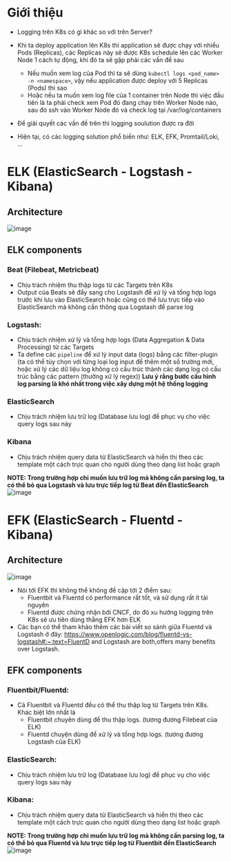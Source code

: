 # Giới thiệu
- Logging trên K8s có gì khác so với trên Server?
- Khi ta deploy application lên K8s thì application sẽ được chạy với nhiều Pods (Replicas), các Replicas này sẽ được K8s schedule lên các Worker Node 1 cách tự động, khi đó ta sẽ gặp phải các vấn đề sau
  - Nếu muốn xem log của Pod thì ta sẽ dùng `kubectl logs <pod_name> -n <namespace>`, vậy nếu application được deploy với 5 Replicas (Pods) thì sao
  - Hoặc nếu ta muốn xem log file của 1 container trên Node thì việc đầu tiên là ta phải check xem Pod đó đang chạy trên Worker Node nào, sau đó ssh vào Worker Node đó và check log tại /var/log/containers

- Để giải quyết các vấn đề trên thì logging soulution được ra đời
- Hiện tại, có các logging solution phổ biến như: ELK, EFK, Promtail/Loki, ...

# ELK (ElasticSearch - Logstash - Kibana)
## Architecture
![image](https://github.com/user-attachments/assets/6b25bdf8-7a8b-474b-89d0-1b20b0a4ffb9)

## ELK components
### Beat (Filebeat, Metricbeat)
- Chịu trách nhiệm thu thập logs từ các Targets trên K8s
- Output của Beats sẽ đẩy sang cho Logstash để xử lý và tổng hợp logs trước khi lưu vào ElasticSearch hoặc cũng có thế lưu trực tiếp vào ElasticSearch mà không cần thông qua Logstash để parse log

### Logstash: 
- Chịu trách nhiệm xử lý và tổng hợp logs (Data Aggregation & Data Processing) từ các Targets
- Ta define các `pipeline` để xử lý input data (logs) bằng các filter-plugin (ta có thể tùy chọn với từng loại log input để thêm một số trường mới, hoặc xử lý các dữ liệu log không có cấu trúc thành các dạng log có cấu trúc bằng các pattern (thường xử lý regex))
**Lưu ý rằng bước cấu hình log parsing là khó nhất trong việc xây dựng một hệ thống logging**

### ElasticSearch
- Chịu trách nhiệm lưu trữ log (Database lưu log) để phục vụ cho việc query logs sau này

### Kibana
- Chịu trách nhiệm query data từ ElasticSearch và hiển thị theo các template một cách trực quan cho người dùng theo dạng list hoặc graph

**NOTE: Trong trường hợp chỉ muốn lưu trữ log mà không cần parsing log, ta có thể bỏ qua Logstash và lưu trực tiếp log từ Beat đến ElasticSearch**<br>
![image](https://github.com/user-attachments/assets/73025db2-73f0-4ffd-b733-60f37ac6501d)

# EFK (ElasticSearch - Fluentd - Kibana)
## Architecture
![image](https://github.com/user-attachments/assets/3edb2b85-daa5-4300-826c-b23dc030a9f7)

- Nói tới EFK thì không thể không đề cập tới 2 điểm sau:
  - Fluentbit và Fluentd có performance rất tốt, và sử dụng rất ít tài nguyên
  - Fluentd được chứng nhận bởi CNCF, do đó xu hướng logging trên K8s sẽ ưu tiên dùng thằng EFK hơn ELK
- Các bạn có thể tham khảo thêm các bài viết so sánh giữa Fluentd và Logstash ở đây: https://www.openlogic.com/blog/fluentd-vs-logstash#:~:text=FluentD and Logstash are both,offers many benefits over Logstash.

## EFK components
### Fluentbit/Fluentd: 
- Cả Fluentbit và Fluentd đều có thể thu thập log từ Targets trên K8s. Khác biệt lớn nhất là
  - Fluentbit chuyên dùng để thu thập logs. (tương đương Filebeat của ELK)
  - Fluentd chuyện dùng để xử lý và tổng hợp logs. (tương đương Logstash của ELK)

### ElasticSearch:
- Chịu trách nhiệm lưu trữ log (Database lưu log) để phục vụ cho việc query logs sau này

### Kibana:
- Chịu trách nhiệm query data từ ElasticSearch và hiển thị theo các template một cách trực quan cho người dùng theo dạng list hoặc graph

**NOTE: Trong trường hợp chỉ muốn lưu trữ log mà không cần parsing log, ta có thể bỏ qua Fluentd và lưu trực tiếp log từ Fluentbit đến ElasticSearch**
![image](https://github.com/user-attachments/assets/64583779-3a2d-48f0-ac75-4d54b854bbb0)
